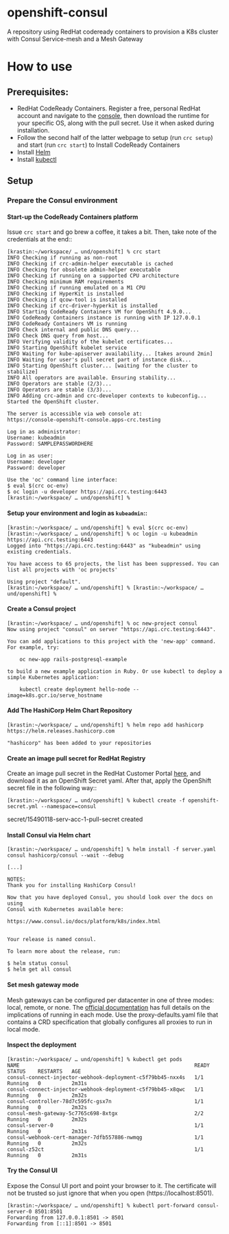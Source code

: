 # openshift-consul
A repository using RedHat codeready containers to provision a K8s cluster with Consul Service-mesh and a Mesh Gateway

# How to use

## Prerequisites:

- RedHat CodeReady Containers. Register a free, personal RedHat account and navigate to the [console](https://console.redhat.com/openshift/create/local), then download the runtime for your specific OS, along with the pull secret. Use it when asked during installation.
- Follow the second half of the latter webpage to setup (run `crc setup`) and start (run `crc start`) to Install CodeReady Containers
- Install [Helm](https://helm.sh/docs/intro/install/)
- Install [kubectl](https://kubernetes.io/docs/tasks/tools/)

## Setup

### Prepare the Consul environment

#### Start-up the CodeReady Containers platform

Issue `crc start` and go brew a coffee, it takes a bit. Then, take note of the credentials at the end::

    [krastin:~/workspace/ … und/openshift] % crc start
    INFO Checking if running as non-root
    INFO Checking if crc-admin-helper executable is cached
    INFO Checking for obsolete admin-helper executable
    INFO Checking if running on a supported CPU architecture
    INFO Checking minimum RAM requirements
    INFO Checking if running emulated on a M1 CPU
    INFO Checking if HyperKit is installed
    INFO Checking if qcow-tool is installed
    INFO Checking if crc-driver-hyperkit is installed
    INFO Starting CodeReady Containers VM for OpenShift 4.9.0...
    INFO CodeReady Containers instance is running with IP 127.0.0.1
    INFO CodeReady Containers VM is running
    INFO Check internal and public DNS query...
    INFO Check DNS query from host...
    INFO Verifying validity of the kubelet certificates...
    INFO Starting OpenShift kubelet service
    INFO Waiting for kube-apiserver availability... [takes around 2min]
    INFO Waiting for user's pull secret part of instance disk...
    INFO Starting OpenShift cluster... [waiting for the cluster to stabilize]
    INFO All operators are available. Ensuring stability...
    INFO Operators are stable (2/3)...
    INFO Operators are stable (3/3)...
    INFO Adding crc-admin and crc-developer contexts to kubeconfig...
    Started the OpenShift cluster.

    The server is accessible via web console at:
    https://console-openshift-console.apps-crc.testing

    Log in as administrator:
    Username: kubeadmin
    Password: SAMPLEPASSWORDHERE

    Log in as user:
    Username: developer
    Password: developer

    Use the 'oc' command line interface:
    $ eval $(crc oc-env)
    $ oc login -u developer https://api.crc.testing:6443
    [krastin:~/workspace/ … und/openshift] %

#### Setup your environment and login as `kubeadmin`::

    [krastin:~/workspace/ … und/openshift] % eval $(crc oc-env)
    [krastin:~/workspace/ … und/openshift] % oc login -u kubeadmin https://api.crc.testing:6443
    Logged into "https://api.crc.testing:6443" as "kubeadmin" using existing credentials.

    You have access to 65 projects, the list has been suppressed. You can list all projects with 'oc projects'

    Using project "default".
    [krastin:~/workspace/ … und/openshift] % [krastin:~/workspace/ … und/openshift] % 

#### Create a Consul project

    [krastin:~/workspace/ … und/openshift] % oc new-project consul
    Now using project "consul" on server "https://api.crc.testing:6443".

    You can add applications to this project with the 'new-app' command. For example, try:

        oc new-app rails-postgresql-example

    to build a new example application in Ruby. Or use kubectl to deploy a simple Kubernetes application:

        kubectl create deployment hello-node --image=k8s.gcr.io/serve_hostname

#### Add The HashiCorp Helm Chart Repository

    [krastin:~/workspace/ … und/openshift] % helm repo add hashicorp https://helm.releases.hashicorp.com

    "hashicorp" has been added to your repositories

#### Create an image pull secret for RedHat Registry

Create an image pull secret in the RedHat Customer Portal  [here](https://access.redhat.com/terms-based-registry/), and download it as an OpenShift Secret yaml. After that, apply the OpenShift secret file in the following way::

    [krastin:~/workspace/ … und/openshift] % kubectl create -f openshift-secret.yml --namespace=consul
secret/15490118-serv-acc-1-pull-secret created

#### Install Consul via Helm chart

    [krastin:~/workspace/ … und/openshift] % helm install -f server.yaml consul hashicorp/consul --wait --debug

    [...]

    NOTES:
    Thank you for installing HashiCorp Consul!

    Now that you have deployed Consul, you should look over the docs on using
    Consul with Kubernetes available here:

    https://www.consul.io/docs/platform/k8s/index.html


    Your release is named consul.

    To learn more about the release, run:

    $ helm status consul
    $ helm get all consul

#### Set mesh gateway mode

Mesh gateways can be configured per datacenter in one of three modes: local, remote, or none. The [official documentation](https://www.consul.io/docs/connect/gateways/mesh-gateway#modes-of-operation) has full details on the implications of running in each mode. Use the proxy-defaults.yaml file that contains a CRD specification that globally configures all proxies to run in local mode.

#### Inspect the deployment

    [krastin:~/workspace/ … und/openshift] % kubectl get pods
    NAME                                                         READY   STATUS    RESTARTS   AGE
    consul-connect-injector-webhook-deployment-c5f79bb45-nxx4s   1/1     Running   0          2m31s
    consul-connect-injector-webhook-deployment-c5f79bb45-x8qwc   1/1     Running   0          2m32s
    consul-controller-78d7c595fc-gsx7n                           1/1     Running   0          2m32s
    consul-mesh-gateway-5c7765c698-8xtgx                         2/2     Running   0          2m32s
    consul-server-0                                              1/1     Running   0          2m31s
    consul-webhook-cert-manager-7dfb557886-nwmqg                 1/1     Running   0          2m32s
    consul-z52ct                                                 1/1     Running   0          2m31s

#### Try the Consul UI

Expose the Consul UI port and point your browser to it. The certificate will not be trusted so just ignore that when you open (https://localhost:8501).

    [krastin:~/workspace/ … und/openshift] % kubectl port-forward consul-server-0 8501:8501
    Forwarding from 127.0.0.1:8501 -> 8501
    Forwarding from [::1]:8501 -> 8501

